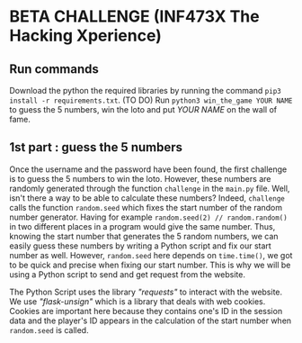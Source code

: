 # BETA CHALLENGE (INF473X The Hacking Xperience)

## Run commands

Download the python the required libraries by running the command `pip3 install -r requirements.txt`. (TO DO)
Run `python3 win_the_game YOUR NAME` to guess the 5 numbers, win the loto and put _YOUR NAME_ on the wall of fame.

## 1st part : guess the 5 numbers

Once the username and the password have been found, the first challenge is to guess the 5 numbers to win the loto. However, these numbers are randomly generated through the function `challenge` in the `main.py` file. Well, isn't there a way to be able to calculate these numbers? Indeed, `challenge` calls the function `random.seed` which fixes the start number of the random number generator. Having for example `random.seed(2) // random.random()` in two different places in a program would give the same number. Thus, knowing the start number that generates the 5 random numbers, we can easily guess these numbers by writing a Python script and fix our start number as well. However, `random.seed` here depends on `time.time()`, we got to be quick and precise when fixing our start number. This is why we will be using a Python script to send and get request from the website.

The Python Script uses the library _"requests"_ to interact with the website. We use _"flask-unsign"_ which is a library that deals with web cookies. Cookies are important here because they contains one's ID in the session data and the player's ID appears in the calculation of the start number when `random.seed` is called.
